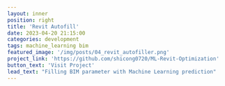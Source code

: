 ```yaml
---
layout: inner
position: right
title: 'Revit Autofill'
date: 2023-04-20 21:15:00
categories: development
tags: machine_learning bim
featured_image: '/img/posts/04_revit_autofiller.png'
project_link: 'https://github.com/shicong0720/ML-Revit-Optimization'
button_text: 'Visit Project'
lead_text: "Filling BIM parameter with Machine Learning prediction"
---
```

